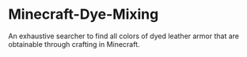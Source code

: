 # Minecraft-Dye-Mixing
An exhaustive searcher to find all colors of dyed leather armor that are obtainable through crafting in Minecraft.
